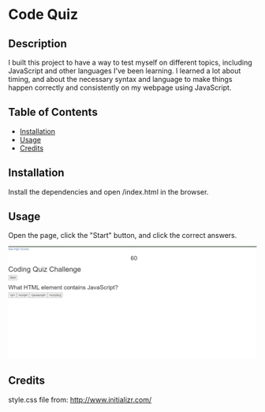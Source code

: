 # Code Quiz

## Description
I built this project to have a way to test myself on different topics, including JavaScript and other languages I've been learning. 
I learned a lot about timing, and about the necessary syntax and language to make things happen correctly and consistently on my webpage using JavaScript.

## Table of Contents
- [Installation](#installation)
- [Usage](#usage)
- [Credits](#credits)


## Installation
Install the dependencies and open /index.html in the browser.

## Usage
Open the page, click the "Start" button, and click the correct answers.

![screenshot](./assets/images/screenshot.png)
 
## Credits
style.css file from: http://www.initializr.com/

